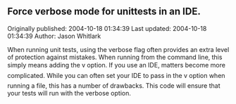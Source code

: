 ## Force verbose mode for unittests in an IDE.

Originally published: 2004-10-18 01:34:39
Last updated: 2004-10-18 01:34:39
Author: Jason Whitlark

When running unit tests, using the verbose flag often provides an extra level of protection against mistakes.  When running from the command line, this simply means adding the v option.  If you use an IDE, matters become more complicated.  While you can often set your IDE to pass in the v option when running a file, this has a number of drawbacks.  This code will ensure that your tests will run with the verbose option.
